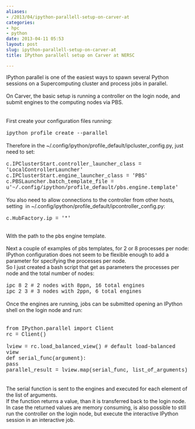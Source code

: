 ```yaml
---
aliases:
- /2013/04/ipython-parallell-setup-on-carver-at
categories:
- hpc
- python
date: 2013-04-11 05:53
layout: post
slug: ipython-parallell-setup-on-carver-at
title: IPython parallell setup on Carver at NERSC

---
```


<p>
 IPython parallel is one of the easiest ways to spawn several Python sessions on a Supercomputing cluster and process jobs in parallel.
 <br/>
 <br/>
 On Carver, the basic setup is running a controller on the login node, and submit engines to the computing nodes via PBS.
 <br/>
 <br/>
 <a name="more">
 </a>
 <br/>
 First create your configuration files running:
 <br/>
 <br/>
 <span style="font-family: Courier New, Courier, monospace;">
  ipython profile create --parallel
 </span>
 <br/>
 <br/>
 Therefore in the ~/.config/ipython/profile_default/ipcluster_config.py, just need to set:
 <br/>
 <br/>
 <span style="font-family: Courier New, Courier, monospace;">
  c.IPClusterStart.controller_launcher_class = 'LocalControllerLauncher'
 </span>
 <br/>
 <span style="font-family: Courier New, Courier, monospace;">
  c.IPClusterStart.engine_launcher_class = 'PBS'
 </span>
 <br/>
 <span style="font-family: Courier New, Courier, monospace;">
  c.PBSLauncher.batch_template_file = u'~/.config/ipython/profile_default/pbs.engine.template'
 </span>
 <br/>
 <br/>
 You also need to allow connections to the controller from other hosts, setting  in ~/.config/ipython/profile_default/ipcontroller_config.py:
 <br/>
 <br/>
 <span style="font-family: Courier New, Courier, monospace;">
  c.HubFactory.ip = '*'
 </span>
 <br/>
</p>
<div>
 <br/>
</div>
With the path to the pbs engine template.
<br/>
<br/>
Next a couple of examples of pbs templates, for 2 or 8 processes per node:
<script src="https://gist.github.com/zonca/5334225.js">
</script>
<br/>
IPython configuration does not seem to be flexible enough to add a parameter for specifying the processes per node.
<br/>
So I just created a bash script that get as parameters the processes per node and the total number of nodes:
<br/>
<br/>
<span style="font-family: Courier New, Courier, monospace;">
 ipc 8 2 # 2 nodes with 8ppn, 16 total engines
</span>
<br/>
<span style="font-family: Courier New, Courier, monospace;">
 ipc 2 3 # 3 nodes with 2ppn, 6 total engines
</span>
<br/>
<br/>
<span style="font-family: inherit;">
 Once the engines are running, jobs can be submitted opening an IPython shell on the login node and run:
</span>
<br/>
<span style="font-family: inherit;">
 <br/>
</span>
<br/>
<span style="font-family: Courier New, Courier, monospace;">
 from IPython.parallel import Client
</span>
<br/>
<span style="font-family: Courier New, Courier, monospace;">
 rc = Client()
</span>
<br/>
<br/>
<span style="font-family: Courier New, Courier, monospace;">
 lview = rc.load_balanced_view() # default load-balanced view
</span>
<br/>
<div>
 <span style="font-family: Courier New, Courier, monospace;">
  def serial_func(argument):
 </span>
</div>
<div>
 <span style="font-family: Courier New, Courier, monospace;">
  pass
 </span>
</div>
<div>
 <span style="font-family: Courier New, Courier, monospace;">
  parallel_result = lview.map(serial_func, list_of_arguments)
 </span>
</div>
<br/>
<div style="font-family: inherit;">
 <br/>
</div>
<div>
 <span style="font-family: inherit;">
  The serial function is sent to the engines and executed for each element of the list of arguments.
 </span>
</div>
<div>
 <span style="font-family: inherit;">
  If the function returns a value, than it is transferred back to the login node.
 </span>
</div>
<div>
 <span style="font-family: inherit;">
  In case the returned values are memory consuming, is also possible to still run the controller on the login node, but execute the interactive IPython session in an interactive job.
 </span>
</div>
<div style="font-family: inherit;">
 <br/>
</div>
<div style="font-family: inherit;">
 <br/>
</div>
